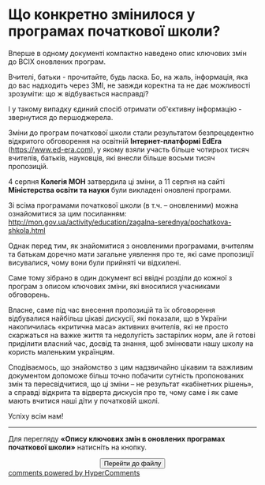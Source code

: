 <div id="hypercomments_widget" class="js-hypercomments-widget invisible"></div>

# Що конкретно змінилося у програмах початкової школи?

Вперше в одному документі компактно наведено опис ключових змін до ВСІХ оновлених програм.

Вчителі, батьки - прочитайте, будь ласка. Бо, на жаль, інформація, яка до вас надходить через ЗМІ, не завжди коректна та не дає можливості зрозуміти: що ж відбувається насправді? 

І у такому випадку єдиний спосіб отримати об'єктивну інформацію - звернутися до першоджерела. 

Зміни до програм початкової школи стали результатом безпрецедентно відкритого обговорення на освітній <b>Інтернет-платформі EdEra</b> (<a href="https://www.ed-era.com">https://www.ed-era.com</a>), у якому взяли участь більше чотирьох тисяч вчителів, батьків, науковців, які внесли більше восьми тисяч пропозицій. 

4 серпня **Колегія МОН** затвердила ці зміни, а 11 серпня на сайті **Міністерства освіти та науки** були викладені оновлені програми.

Зі всіма програмами початкової школи (в т.ч. – оновленими) можна ознайомитися за цим посиланням: <a href="http://mon.gov.ua/activity/education/zagalna-serednya/pochatkova-shkola.html">http://mon.gov.ua/activity/education/zagalna-serednya/pochatkova-shkola.html</a>

Однак перед тим, як знайомитися з оновленими програмами, вчителям та батькам доречно мати загальне уявлення про те, які саме пропозиції висувалися, чому вони були прийняті чи відхилені. 

Саме тому зібрано в один документ всі ввідні розділи до кожної з програм з описом ключових зміни, які вносилися учасниками обговорень.

Власне, саме під час внесення пропозицій та їх обговорення відбувалися найбільш цікаві дискусії, які показали, що в України накопичилась «критична маса» активних вчителів, які не просто скаржаться на важке життя та недолугість застарілих норм, але й готові приділити власний час, досвід та знання, щоб змінювати нашу школу на користь маленьким українцям.

Сподіваємось, що знайомство з цим надзвичайно цікавим та важливим документом допоможе більш точно побачити сутність пропонованих змін та пересвідчитися, що ці зміни – не результат «кабінетних рішень», а справді відкрита та відверта дискусія про те, чому саме і як саме мають вчитися наші діти у початковій школі.

Успіху всім нам! 

<hr>

Для перегляду **«Опису ключових змін в оновлених програмах початкової школи»** натисніть на кнопку.

<center><a href="https://drive.google.com/file/d/0B58R1QXKxHEZSmZPcExxYm9BZmM/view?usp=sharing" target="_blank"><button type="button" class="btn btn-primary" aria-haspopup="true" aria-expanded="false">Перейти до файлу</button></a></center>

<div class="js-hypercomments-container">
<a href="http://hypercomments.com" class="hc-link" title="comments widget">comments powered by HyperComments</a>
</div>